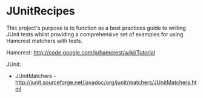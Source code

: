 JUnitRecipes
============

This project's purpose is to function as a best practices guide to writing JUnit tests
whilst providing a comprehensive set of examples for using Hamcrest matchers with tests.

Hamcrest: http://code.google.com/p/hamcrest/wiki/Tutorial

JUnit:
* JUnitMatchers - http://junit.sourceforge.net/javadoc/org/junit/matchers/JUnitMatchers.html
